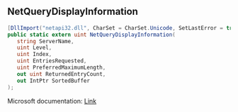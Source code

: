 ## NetQueryDisplayInformation

```csharp
[DllImport("netapi32.dll", CharSet = CharSet.Unicode, SetLastError = true)]
public static extern uint NetQueryDisplayInformation(
   string ServerName,
   uint Level,
   uint Index,
   uint EntriesRequested,
   uint PreferredMaximumLength,
   out uint ReturnedEntryCount,
   out IntPtr SortedBuffer
);
```

Microsoft documentation: [Link](https://learn.microsoft.com/en-us/windows/win32/api/lmaccess/nf-lmaccess-netquerydisplayinformation)
